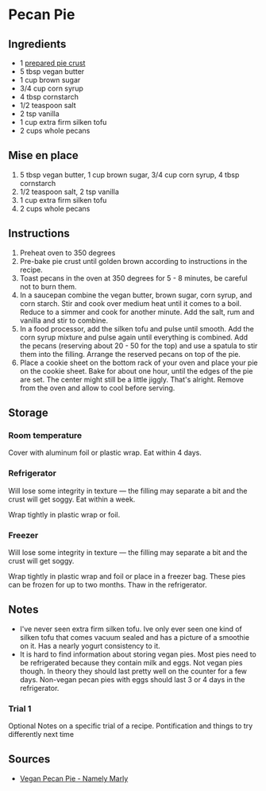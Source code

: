 # Pecan Pie


## Ingredients
* 1 [prepared pie crust](./pie_crust.md)
* 5 tbsp vegan butter
* 1 cup brown sugar
* 3/4 cup corn syrup
* 4 tbsp cornstarch
* 1/2 teaspoon salt
* 2 tsp vanilla
* 1 cup extra firm silken tofu
* 2 cups whole pecans


## Mise en place
1. 5 tbsp vegan butter, 1 cup brown sugar, 3/4 cup corn syrup, 4 tbsp cornstarch
2. 1/2 teaspoon salt, 2 tsp vanilla
3. 1 cup extra firm silken tofu
4. 2 cups whole pecans


## Instructions
1. Preheat oven to 350 degrees
2. Pre-bake pie crust until golden brown according to instructions in the recipe.
3. Toast pecans in the oven at 350 degrees for 5 - 8 minutes, be careful not to burn them.
4. In a saucepan combine the vegan butter, brown sugar, corn syrup, and corn starch. Stir and cook over medium heat until it comes to a boil. Reduce to a simmer and cook for another minute. Add the salt, rum and vanilla and stir to combine.
5. In a food processor, add the silken tofu and pulse until smooth. Add the corn syrup mixture and pulse again until everything is combined. Add the pecans (reserving about 20 - 50 for the top) and use a spatula to stir them into the filling. Arrange the reserved pecans on top of the pie.
6. Place a cookie sheet on the bottom rack of your oven and place your pie on the cookie sheet. Bake for about one hour, until the edges of the pie are set. The center might still be a little jiggly. That's alright. Remove from the oven and allow to cool before serving.


## Storage

### Room temperature
Cover with aluminum foil or plastic wrap. Eat within 4 days.

### Refrigerator
Will lose some integrity in texture — the filling may separate a bit and the crust will get soggy. Eat within a week.

Wrap tightly in plastic wrap or foil.

### Freezer
Will lose some integrity in texture — the filling may separate a bit and the crust will get soggy.

Wrap tightly in plastic wrap and foil or place in a freezer bag. These pies can be frozen for up to two months. Thaw in the refrigerator.


## Notes
* I've never seen extra firm silken tofu. Ive only ever seen one kind of silken tofu that comes vacuum sealed and has a picture of a smoothie on it. Has a nearly yogurt consistency to it.
* It is hard to find information about storing vegan pies. Most pies need to be refrigerated because they contain milk and eggs. Not vegan pies though. In theory they should last pretty well on the counter for a few days. Non-vegan pecan pies with eggs should last 3 or 4 days in the refrigerator.

### Trial 1
Optional
Notes on a specific trial of a recipe. Pontification and things to try differently next time


## Sources
* [Vegan Pecan Pie - Namely Marly](https://namelymarly.com/vegan-pecan-pie/)
